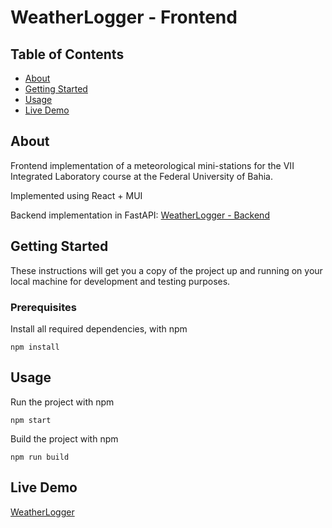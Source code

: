 # WeatherLogger - Frontend

## Table of Contents
+ [About](#about)
+ [Getting Started](#getting_started)
+ [Usage](#usage)
+ [Live Demo](#demo)

## About <a name = "about"></a>
Frontend implementation of a meteorological mini-stations for the VII Integrated Laboratory course at the Federal University of Bahia.

Implemented using React + MUI

Backend implementation in FastAPI: [WeatherLogger - Backend](https://github.com/b-rbmp/weatherlogger-backend)

## Getting Started <a name = "getting_started"></a>
These instructions will get you a copy of the project up and running on your local machine for development and testing purposes. 

### Prerequisites

Install all required dependencies, with npm

```
npm install
```

## Usage <a name = "usage"></a>

Run the project with npm

```
npm start
```

Build the project with npm

```
npm run build
```

## Live Demo <a name = "demo"></a>

[WeatherLogger](https://weatherlogger.vercel.app/)
